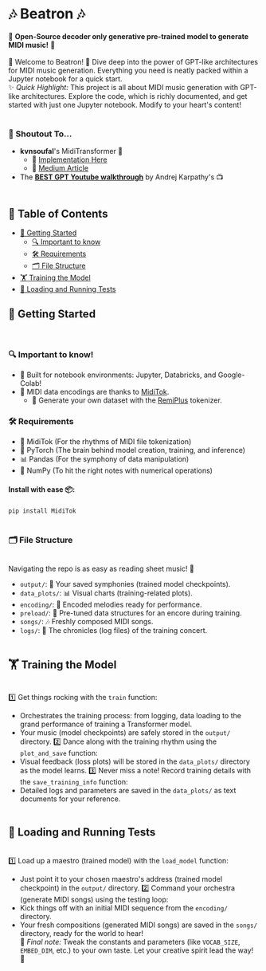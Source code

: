 # 🎶 Beatron 🎶
🎵 **Open-Source decoder only generative pre-trained model to generate MIDI music!** 🎵
&nbsp;  
&nbsp;  
🎉 Welcome to Beatron! 🎉 Dive deep into the power of GPT-like architectures for MIDI music generation. Everything you need is neatly packed within a Jupyter notebook for a quick start.
&nbsp;  
✨ _Quick Highlight:_ This project is all about MIDI music generation with GPT-like architectures. Explore the code, which is richly documented, and get started with just one Jupyter notebook. Modify to your heart's content!
&nbsp;  
&nbsp;  
### 🙏 Shoutout To...
- **kvnsoufal**'s MidiTransformer 🎼
  - 📘 [Implementation Here](https://github.com/kvsnoufal/MidiTransformer) 
  - 📖 [Medium Article](https://medium.com/mlearning-ai/generating-music-with-gpt-b0f4ab738b58)
&nbsp;  
- The [**BEST GPT Youtube walkthrough**](https://www.youtube.com/watch?v=kCc8FmEb1nY&ab_channel=AndrejKarpathy) by Andrej Karpathy's 📺
&nbsp;  
&nbsp;  
## 📘 Table of Contents
- [🚀 Getting Started](#getting-started)
  - [🔍 Important to know](#important-to-know)
  - [🛠 Requirements](#requirements)
  - [🗂 File Structure](#file-structure)
- [🏋 Training the Model](#training-the-model)
- [🔬 Loading and Running Tests](#loading-and-running-tests) 
&nbsp;  
## 🚀 Getting Started
&nbsp;  
### 🔍 Important to know!
- 📓 Built for notebook environments: Jupyter, Databricks, and Google-Colab!
- 🎵 MIDI data encodings are thanks to [MidiTok](https://miditok.readthedocs.io/en/latest/index.html). 
  - 🎹 Generate your own dataset with the [RemiPlus](https://miditok.readthedocs.io/en/latest/tokenizations.html#remiplus) tokenizer.
&nbsp;  
### 🛠 Requirements
- 🎹 MidiTok (For the rhythms of MIDI file tokenization)
- 🧠 PyTorch (The brain behind model creation, training, and inference)
- 📊 Pandas (For the symphony of data manipulation)
- 🔢 NumPy (To hit the right notes with numerical operations)
&nbsp;  
#### Install with ease 📦:
  ```pip install MidiTok```
&nbsp;  
&nbsp;  
### 🗂 File Structure
&nbsp;  
Navigating the repo is as easy as reading sheet music! 🎵
- `output/`: 📁 Your saved symphonies (trained model checkpoints).
- `data_plots/`: 📊 Visual charts (training-related plots).
- `encoding/`: 🔢 Encoded melodies ready for performance.
- `preload/`: 🚀 Pre-tuned data structures for an encore during training.
- `songs/`: 🎶 Freshly composed MIDI songs.
- `logs/`: 📜 The chronicles (log files) of the training concert.
&nbsp;  
&nbsp;  
## 🏋 Training the Model
&nbsp;  
1️⃣ Get things rocking with the `train` function:
   - Orchestrates the training process: from logging, data loading to the grand performance of training a Transformer model.
   - Your music (model checkpoints) are safely stored in the `output/` directory.
2️⃣ Dance along with the training rhythm using the `plot_and_save` function:
   - Visual feedback (loss plots) will be stored in the `data_plots/` directory as the model learns.
3️⃣ Never miss a note! Record training details with the `save_training_info` function:
   - Detailed logs and parameters are saved in the `data_plots/` as text documents for your reference.
&nbsp;   
&nbsp;  
## 🔬 Loading and Running Tests
&nbsp;  
1️⃣ Load up a maestro (trained model) with the `load_model` function:
   - Just point it to your chosen maestro's address (trained model checkpoint) in the `output/` directory.
2️⃣ Command your orchestra (generate MIDI songs) using the testing loop:
   - Kick things off with an initial MIDI sequence from the `encoding/` directory.
   - Your fresh compositions (generated MIDI songs) are saved in the `songs/` directory, ready for the world to hear!
&nbsp;  
🎻 _Final note:_ Tweak the constants and parameters (like `VOCAB_SIZE`, `EMBED_DIM`, etc.) to your own taste. Let your creative spirit lead the way! 🎼
&nbsp;  
